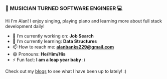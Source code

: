 ### 🎵 MUSICIAN TURNED SOFTWARE ENGINEER 💻</br>
Hi I'm Alan! I enjoy singing, playing piano and learning more about full stack development daily!

- 🔭 I’m currently working on: <b>Job Search</b>
- 🌱 I’m currently learning: <b>Data Structures</b>
- 📫 How to reach me: <b>alanbanks229@gmail.com</b>
- 😄 Pronouns: <b>He/Him/His</b>
- ⚡ Fun fact: <b>I am a leap year baby</b> :)

Check out my <a href="https://medium.com/@alanbanks229" target="_blank" rel="noopener noreferrer">blogs</a> to see what I have been up to lately! :)

<!--
**alanbanks229/alanbanks229** is a ✨ _special_ ✨ repository because its `README.md` (this file) appears on your GitHub profile.
- 🔭 I’m currently working on ...
- 🌱 I’m currently learning ...
- 👯 I’m looking to collaborate on ...
- 🤔 I’m looking for help with ...
- 💬 Ask me about ...
- 📫 How to reach me: ...
- 😄 Pronouns: ...
- ⚡ Fun fact: ...



Check out my projects & blogs to see what I have been up to lately! :)
-->

